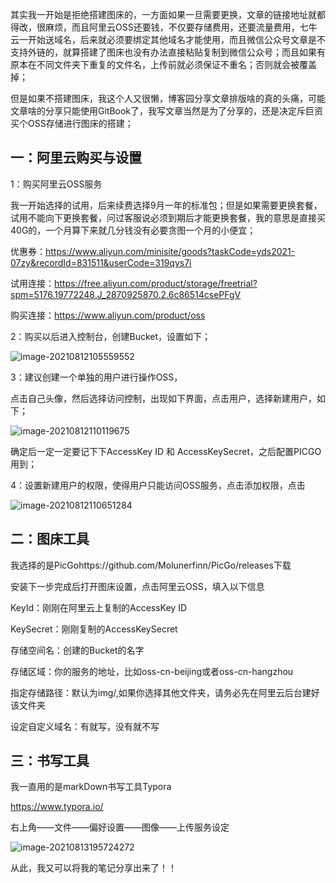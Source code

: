 其实我一开始是拒绝搭建图床的，一方面如果一旦需要更换，文章的链接地址就都得改，很麻烦，而且阿里云OSS还要钱，不仅要存储费用，还要流量费用，七牛云一开始送域名，后来就必须要绑定其他域名才能使用，而且微信公众号文章是不支持外链的，就算搭建了图床也没有办法直接粘贴复制到微信公众号；而且如果有原本在不同文件夹下重复的文件名，上传前就必须保证不重名；否则就会被覆盖掉；

但是如果不搭建图床，我这个人又很懒，博客园分享文章排版啥的真的头痛，可能文章啥的分享只能使用GitBook了，我写文章当然是为了分享的，还是决定斥巨资买个OSS存储进行图床的搭建；

## 一：阿里云购买与设置

1：购买阿里云OSS服务

我一开始选择的试用，后来续费选择9月一年的标准包；但是如果需要更换套餐，试用不能向下更换套餐，问过客服说必须到期后才能更换套餐，我的意思是直接买40G的，一个月算下来就几分钱没有必要贪图一个月的小便宜；

优惠券：https://www.aliyun.com/minisite/goods?taskCode=yds2021-07zy&recordId=831511&userCode=319qys7i

试用连接：https://free.aliyun.com/product/storage/freetrial?spm=5176.19772248.J_2870925870.2.6c86514csePFgV

购买连接：https://www.aliyun.com/product/oss

2：购买以后进入控制台，创建Bucket，设置如下；

![image-20210812105559552](https://nulleringnotepic.oss-cn-hangzhou.aliyuncs.com/notepic/image-20210812105559552.png)

3：建议创建一个单独的用户进行操作OSS，

点击自己头像，然后选择访问控制，出现如下界面，点击用户，选择新建用户，如下；

![image-20210812110119675](https://nulleringnotepic.oss-cn-hangzhou.aliyuncs.com/notepic/image-20210812110119675.png)

确定后一定一定要记下下AccessKey ID 和 AccessKeySecret，之后配置PICGO用到；

4：设置新建用户的权限，使得用户只能访问OSS服务，点击添加权限，点击

![image-20210812110651284](https://nulleringnotepic.oss-cn-hangzhou.aliyuncs.com/notepic/image-20210812110651284.png)

## 二：图床工具

我选择的是PicGohttps://github.com/Molunerfinn/PicGo/releases下载

安装下一步完成后打开图床设置，点击阿里云OSS，填入以下信息

KeyId：刚刚在阿里云上复制的AccessKey ID

KeySecret：刚刚复制的AccessKeySecret

存储空间名：创建的Bucket的名字

存储区域：你的服务的地址，比如oss-cn-beijing或者oss-cn-hangzhou

指定存储路径：默认为img/,如果你选择其他文件夹，请务必先在阿里云后台建好该文件夹

设定自定义域名：有就写，没有就不写

## 三：书写工具

我一直用的是markDown书写工具Typora

https://www.typora.io/

右上角——文件——偏好设置——图像——上传服务设定

![image-20210813195724272](https://nulleringnotepic.oss-cn-hangzhou.aliyuncs.com/notepic/image-20210813195724272.png)



从此，我又可以将我的笔记分享出来了！！

